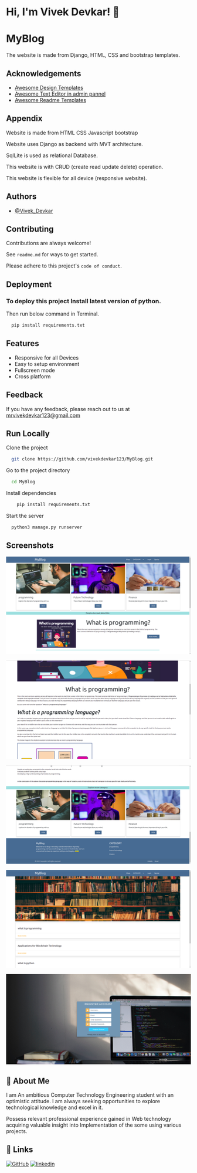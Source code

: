 
# Hi, I'm Vivek Devkar! 👋


# MyBlog

The website is made from Django, HTML, CSS and bootstrap templates.


## Acknowledgements

 - [Awesome Design Templates](https://materializecss.com/)
 - [Awesome Text Editor in admin pannel](https://github.com/tinymce/tinymce.git)
 - [Awesome Readme Templates](https://www.readme.so)


## Appendix

Website is made from HTML CSS Javascript bootstrap

Website uses Django as backend with MVT architecture.

SqlLite is used as relational Database.

This website is with CRUD (create read update delete) operation.

This website is flexible for all device (responsive website).



## Authors

- [@Vivek_Devkar](https://github.com/vivekdevkar123)


## Contributing

Contributions are always welcome!

See `readme.md` for ways to get started.

Please adhere to this project's `code of conduct`.


## Deployment

### To deploy this project Install latest version of python.

Then run below command in Terminal.

```bash
  pip install requirements.txt
```


## Features

- Responsive for all Devices
- Easy to setup environment
- Fullscreen mode
- Cross platform


## Feedback

If you have any feedback, please reach out to us at mrvivekdevkar123@gmail.com


## Run Locally

Clone the project

```bash
  git clone https://github.com/vivekdevkar123/MyBlog.git
```

Go to the project directory

```bash
  cd MyBlog
```

Install dependencies

```bash
    pip install requirements.txt
```

Start the server

```bash
  python3 manage.py runserver
```


## Screenshots

![App Screenshot](/ScreenShot/Screenshot_1.png)

![App Screenshot](/ScreenShot/Screenshot_2.png)

![App Screenshot](/ScreenShot/Screenshot_3.png)

![App Screenshot](/ScreenShot/Screenshot_4.png)

![App Screenshot](/ScreenShot/Screenshot_5.png)


## 🚀 About Me
I am An ambitious Computer Technology Engineering student with an optimistic attitude. I am always seeking opportunities to explore technological knowledge and excel in it.

Possess relevant professional experience gained in Web technology acquiring valuable insight into Implementation of the some using various projects.


## 🔗 Links
[![GitHub](https://img.shields.io/badge/github-000?style=for-the-badge&logo=ko-fi&logoColor=white)](https://github.com/vivekdevkar123)
[![linkedin](https://img.shields.io/badge/linkedin-0A66C2?style=for-the-badge&logo=linkedin&logoColor=white)](https://www.linkedin.com//in/vivekdevkar123/)

